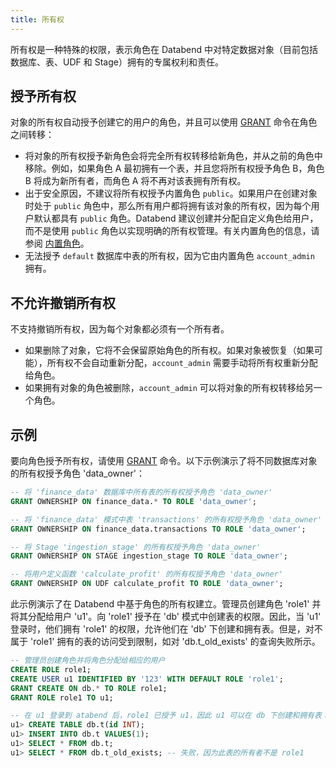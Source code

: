 ```yaml
---
title: 所有权
---
```


所有权是一种特殊的权限，表示角色在 Databend 中对特定数据对象（目前包括数据库、表、UDF 和 Stage）拥有的专属权利和责任。

## 授予所有权

对象的所有权自动授予创建它的用户的角色，并且可以使用 [GRANT](/sql/sql-commands/ddl/user/grant) 命令在角色之间转移：

- 将对象的所有权授予新角色会将完全所有权转移给新角色，并从之前的角色中移除。例如，如果角色 A 最初拥有一个表，并且您将所有权授予角色 B，角色 B 将成为新所有者，而角色 A 将不再对该表拥有所有权。
- 出于安全原因，不建议将所有权授予内置角色 `public`。如果用户在创建对象时处于 `public` 角色中，那么所有用户都将拥有该对象的所有权，因为每个用户默认都具有 `public` 角色。Databend 建议创建并分配自定义角色给用户，而不是使用 `public` 角色以实现明确的所有权管理。有关内置角色的信息，请参阅 [内置角色](02-roles.md)。
- 无法授予 `default` 数据库中表的所有权，因为它由内置角色 `account_admin` 拥有。

## 不允许撤销所有权

不支持撤销所有权，因为每个对象都必须有一个所有者。

- 如果删除了对象，它将不会保留原始角色的所有权。如果对象被恢复（如果可能），所有权不会自动重新分配，`account_admin` 需要手动将所有权重新分配给角色。
- 如果拥有对象的角色被删除，`account_admin` 可以将对象的所有权转移给另一个角色。

## 示例

要向角色授予所有权，请使用 [GRANT](/sql/sql-commands/ddl/user/grant) 命令。以下示例演示了将不同数据库对象的所有权授予角色 'data_owner'：

```sql
-- 将 'finance_data' 数据库中所有表的所有权授予角色 'data_owner'
GRANT OWNERSHIP ON finance_data.* TO ROLE 'data_owner';

-- 将 'finance_data' 模式中表 'transactions' 的所有权授予角色 'data_owner'
GRANT OWNERSHIP ON finance_data.transactions TO ROLE 'data_owner';

-- 将 Stage 'ingestion_stage' 的所有权授予角色 'data_owner'
GRANT OWNERSHIP ON STAGE ingestion_stage TO ROLE 'data_owner';

-- 将用户定义函数 'calculate_profit' 的所有权授予角色 'data_owner'
GRANT OWNERSHIP ON UDF calculate_profit TO ROLE 'data_owner';
```

此示例演示了在 Databend 中基于角色的所有权建立。管理员创建角色 'role1' 并将其分配给用户 'u1'。向 'role1' 授予在 'db' 模式中创建表的权限。因此，当 'u1' 登录时，他们拥有 'role1' 的权限，允许他们在 'db' 下创建和拥有表。但是，对不属于 'role1' 拥有的表的访问受到限制，如对 'db.t_old_exists' 的查询失败所示。

```sql
-- 管理员创建角色并将角色分配给相应的用户
CREATE ROLE role1;
CREATE USER u1 IDENTIFIED BY '123' WITH DEFAULT ROLE 'role1';
GRANT CREATE ON db.* TO ROLE role1;
GRANT ROLE role1 TO u1;

-- 在 u1 登录到 atabend 后，role1 已授予 u1，因此 u1 可以在 db 下创建和拥有表：
u1> CREATE TABLE db.t(id INT);
u1> INSERT INTO db.t VALUES(1);
u1> SELECT * FROM db.t;
u1> SELECT * FROM db.t_old_exists; -- 失败，因为此表的所有者不是 role1
```